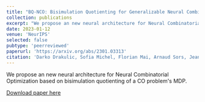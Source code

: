 ```yaml
---
title: "BQ-NCO: Bisimulation Quotienting for Generalizable Neural Combinatorial Optimization"
collection: publications
excerpt: "We propose an new neural architecture for Neural Combinatorial Optimization based on bisimulation quotienting of a CO problem's MDP."
date: 2023-01-12
venue: 'NeurIPS'
selected: false
pubtype: 'peerreviewed'
paperurl: 'https://arxiv.org/abs/2301.03313'
citation: 'Darko Drakulic, Sofia Michel, Florian Mai, Arnaud Sors, Jean-Marc Andreoli (2023). &quot;BQ-NCO: Bisimulation Quotienting for Generalizable Neural Combinatorial Optimization.&quot; <i>NeurIPS 2023</i>.'
---
```

We propose an new neural architecture for Neural Combinatorial Optimization based on bisimulation quotienting of a CO problem's MDP.

[Download paper here](https://arxiv.org/abs/2301.03313)

